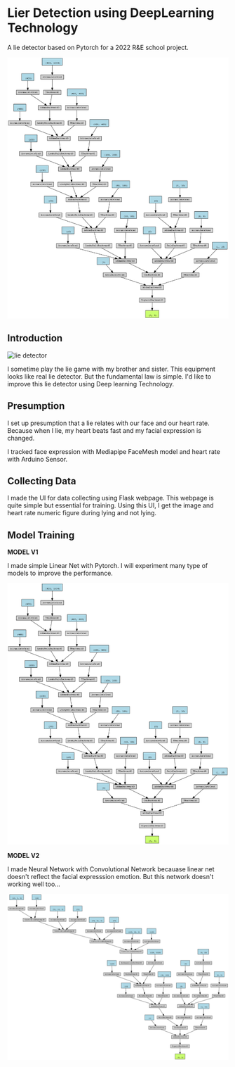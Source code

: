 # Lier Detection using DeepLearning Technology

A lie detector based on Pytorch for a 2022 R&E school project.

![model_v1](https://github.com/yoonhero/lierhero/blob/master/docs/model_v1.png?raw=true)

## Introduction

![lie detector](https://img.fruugo.com/product/1/88/138417881_max.jpg)

I sometime play the lie game with my brother and sister. This equipment looks like real lie detector. But the fundamental law is simple. I'd like to improve this lie detector using Deep learning Technology.



## Presumption

I set up presumption that a lie relates with our face and our heart rate. Because when I lie, my heart beats fast and my facial expression is changed. 

I tracked face expression with Mediapipe FaceMesh model and heart rate with Arduino Sensor.


## Collecting Data 
 
I made the UI for data collecting using Flask webpage. This webpage is quite simple but essential for training. Using this UI, I get the image and heart rate numeric figure during lying and not lying.


## Model Training

<strong>MODEL V1</strong>

I made simple Linear Net with Pytorch. I will experiment many type of models to improve the performance. 

![model_v1](https://github.com/yoonhero/lierhero/blob/master/docs/model_v1.png?raw=true)




<strong>MODEL V2</strong>

I made Neural Network with Convolutional Network becauase linear net doesn't reflect the facial expresssion emotion. But this network doesn't working well too...


![model_v2](https://github.com/yoonhero/lierhero/blob/master/docs/model_v2.png?raw=true)

